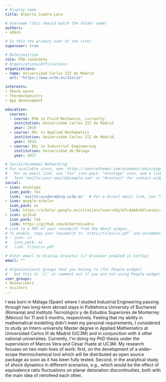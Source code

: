 ```yaml
---
# Display name
title: Alberto Cuadra-Lara

# Username (this should match the folder name)
authors:
- admin

# Is this the primary user of the site?
superuser: true

# Role/position
role: PhD candidate
# Organizations/Affiliations
organizations:
- name: Universidad Carlos III de Madrid
  url: "https://www.uc3m.es/Inicio"

interests:
- Shock waves
- Thermochemistry
- App development

education:
  courses:
  - course: PhD in Fluid Mechanics, currently
    institution: Universidad Carlos III de Madrid
    year: 2019
  - course: MSc in Applied Mathematics
    institution: Universidad Carlos III de Madrid, 
    year: 2019
  - course: BSc in Industrial Engineering
    institution: Universidad de Málaga
    year: 2017

# Social/Academic Networking
# For available icons, see: https://sourcethemes.com/academic/docs/page-builder/#icons
#   For an email link, use "fas" icon pack, "envelope" icon, and a link in the
#   form "mailto:your-email@example.com" or "#contact" for contact widget.
social:
- icon: envelope
  icon_pack: fas
  link: 'mailto:acudara@ing.uc3m.es'  # For a direct email link, use "mailto:test@example.org".
- icon: google-scholar
  icon_pack: ai
  link: https://scholar.google.es/citations?user=oEyJUfcAAAAJ&hl=es&oi=ao
- icon: github
  icon_pack: fab
  link: https://github.com/AlbertoCuadra
# Link to a PDF of your resume/CV from the About widget.
# To enable, copy your resume/CV to `static/files/cv.pdf` and uncomment the lines below.
# - icon: cv
#   icon_pack: ai
#   link: files/cv.pdf

# Enter email to display Gravatar (if Gravatar enabled in Config)
email: ""

# Organizational groups that you belong to (for People widget)
#   Set this to `[]` or comment out if you are not using People widget.
user_groups:
- Researchers
- Visitors
---
```


I was born in Málaga (Spain) where I studied Industrial Engineering passing through two long-term abroad stays in Politehnica University of Bucharest (Romania) and Instituto Tecnológico y de Estudios Superiores de Monterrey (México) for 11 and 5 months, respectively. Feeling that my ability in mathematical modelling didn't meet my personal requirements, I considered to study an Intern-university Master degree in Applied Mathematics at Universidad Carlos III de Madrid (UC3M) and in conjunction with 4 other national universities. Currently, I'm doing my PhD thesis under the supervision of Marcos Vera and César Huete at UC3M. My research focuses on two main lines of work: first, on the development of a wider-scope thermochemical tool which will be distributed as open source package as soon as it has been fully tested. Second, in the analytical study of shock dynamics in different scenarios, e.g., which would be the effect of equivalence ratio fluctuations on planar detonation discontinuities, both with the main idea of retrofeed each other.
